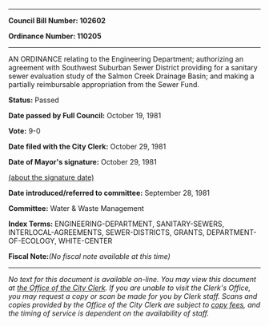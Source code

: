 

********

**Council Bill Number: 102602**
   
**Ordinance Number: 110205**
********

 AN ORDINANCE relating to the Engineering Department; authorizing an agreement with Southwest Suburban Sewer District providing for a sanitary sewer evaluation study of the Salmon Creek Drainage Basin; and making a partially reimbursable appropriation from the Sewer Fund.

**Status:** Passed
   
**Date passed by Full Council:** October 19, 1981
   
**Vote:** 9-0
   
**Date filed with the City Clerk:** October 29, 1981
   
**Date of Mayor's signature:** October 29, 1981
   
[(about the signature date)](/~public/approvaldate.htm)
   
   
   
**Date introduced/referred to committee:** September 28, 1981
   
**Committee:** Water & Waste Management
   
   
**Index Terms:** ENGINEERING-DEPARTMENT, SANITARY-SEWERS, INTERLOCAL-AGREEMENTS, SEWER-DISTRICTS, GRANTS, DEPARTMENT-OF-ECOLOGY, WHITE-CENTER

**Fiscal Note:**_(No fiscal note available at this time)_
********

_No text for this document is available on-line. You may view this document at [the Office of the City Clerk](http://www.seattle.gov/leg/clerk/contactUs.htm). If you are unable to visit the Clerk's Office, you may request a copy or scan be made for you by Clerk staff. Scans and copies provided by the Office of the City Clerk are subject to [copy fees](http://clerk.seattle.gov/~public/clerkfees.htm), and the timing of service is dependent on the availability of staff._

